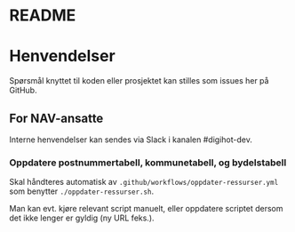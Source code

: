 # README


# Henvendelser

Spørsmål knyttet til koden eller prosjektet kan stilles som issues her på GitHub.

## For NAV-ansatte

Interne henvendelser kan sendes via Slack i kanalen #digihot-dev.

### Oppdatere postnummertabell, kommunetabell, og bydelstabell

Skal håndteres automatisk av `.github/workflows/oppdater-ressurser.yml` som benytter `./oppdater-ressurser.sh`.

Man kan evt. kjøre relevant script manuelt, eller oppdatere scriptet dersom det ikke lenger er gyldig (ny URL feks.).
